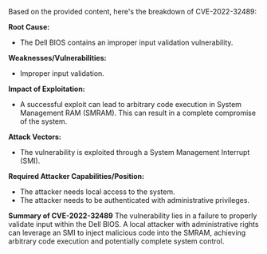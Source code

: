 Based on the provided content, here's the breakdown of CVE-2022-32489:

**Root Cause:**
- The Dell BIOS contains an improper input validation vulnerability.

**Weaknesses/Vulnerabilities:**
- Improper input validation.

**Impact of Exploitation:**
- A successful exploit can lead to arbitrary code execution in System Management RAM (SMRAM). This can result in a complete compromise of the system.

**Attack Vectors:**
- The vulnerability is exploited through a System Management Interrupt (SMI).

**Required Attacker Capabilities/Position:**
- The attacker needs local access to the system.
- The attacker needs to be authenticated with administrative privileges.

**Summary of CVE-2022-32489**
The vulnerability lies in a failure to properly validate input within the Dell BIOS. A local attacker with administrative rights can leverage an SMI to inject malicious code into the SMRAM, achieving arbitrary code execution and potentially complete system control.